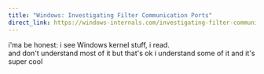 ```yaml
---
title: "Windows: Investigating Filter Communication Ports"
direct_link: https://windows-internals.com/investigating-filter-communication-ports/
---
```


i'ma be honest: i see Windows kernel stuff, i read.  
and don't understand most of it but that's ok i understand some of it and it's
super cool
